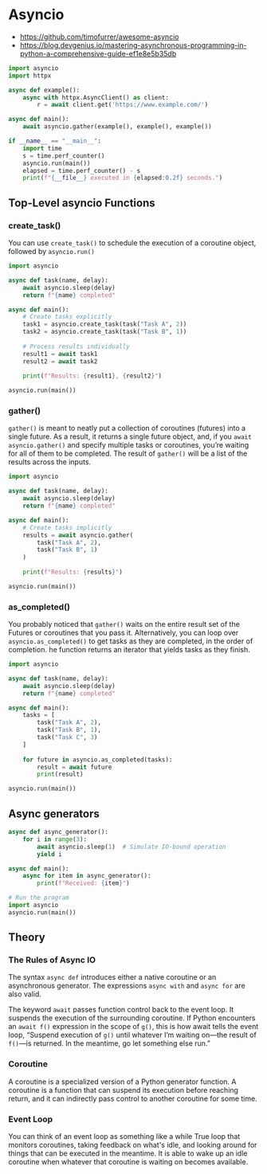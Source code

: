 # Asyncio

- <https://github.com/timofurrer/awesome-asyncio>
- <https://blog.devgenius.io/mastering-asynchronous-programming-in-python-a-comprehensive-guide-ef1e8e5b35db>

```python
import asyncio
import httpx

async def example():
    async with httpx.AsyncClient() as client:
        r = await client.get('https://www.example.com/')

async def main():
    await asyncio.gather(example(), example(), example())

if __name__ == "__main__":
    import time
    s = time.perf_counter()
    asyncio.run(main())
    elapsed = time.perf_counter() - s
    print(f"{__file__} executed in {elapsed:0.2f} seconds.")
```

## Top-Level asyncio Functions

### create_task()

You can use `create_task()` to schedule the execution of a coroutine object, followed by `asyncio.run()`

```python
import asyncio

async def task(name, delay):
    await asyncio.sleep(delay)
    return f"{name} completed"

async def main():
    # Create tasks explicitly
    task1 = asyncio.create_task(task("Task A", 2))
    task2 = asyncio.create_task(task("Task B", 1))
    
    # Process results individually
    result1 = await task1
    result2 = await task2
    
    print(f"Results: {result1}, {result2}")

asyncio.run(main())
```

### gather()

`gather()` is meant to neatly put a collection of coroutines (futures) into a single future.
As a result, it returns a single future object, and, if you `await asyncio.gather()` and specify multiple tasks or coroutines, you’re waiting for all of them to be completed.
The result of `gather()` will be a list of the results across the inputs.

```python
import asyncio

async def task(name, delay):
    await asyncio.sleep(delay)
    return f"{name} completed"

async def main():
    # Create tasks implicitly
    results = await asyncio.gather(
        task("Task A", 2),
        task("Task B", 1)
    )
    
    print(f"Results: {results}")

asyncio.run(main())
```

### as_completed()

You probably noticed that `gather()` waits on the entire result set of the Futures or coroutines that you pass it.
Alternatively, you can loop over `asyncio.as_completed()` to get tasks as they are completed, in the order of completion.
he function returns an iterator that yields tasks as they finish.

```python
import asyncio

async def task(name, delay):
    await asyncio.sleep(delay)
    return f"{name} completed"

async def main():
    tasks = [
        task("Task A", 2),
        task("Task B", 1),
        task("Task C", 3)
    ]
    
    for future in asyncio.as_completed(tasks):
        result = await future
        print(result)

asyncio.run(main())
```

## Async generators

```python
async def async_generator():
    for i in range(3):
        await asyncio.sleep(1)  # Simulate IO-bound operation
        yield i

async def main():
    async for item in async_generator():
        print(f"Received: {item}")

# Run the program
import asyncio
asyncio.run(main())
```

## Theory

### The Rules of Async IO

The syntax `async def` introduces either a native coroutine or an asynchronous generator.
The expressions `async with` and `async for` are also valid.

The keyword `await` passes function control back to the event loop.
It suspends the execution of the surrounding coroutine.
If Python encounters an `await f()` expression in the scope of `g()`, this is how await tells the event loop, “Suspend execution of `g()` until whatever I’m waiting on—the result of `f()`—is returned. In the meantime, go let something else run.”

### Coroutine

A coroutine is a specialized version of a Python generator function.
A coroutine is a function that can suspend its execution before reaching return, and it can indirectly pass control to another coroutine for some time.

### Event Loop

You can think of an event loop as something like a while True loop that monitors coroutines, taking feedback on what's idle, and looking around for things that can be executed in the meantime.
It is able to wake up an idle coroutine when whatever that coroutine is waiting on becomes available.
